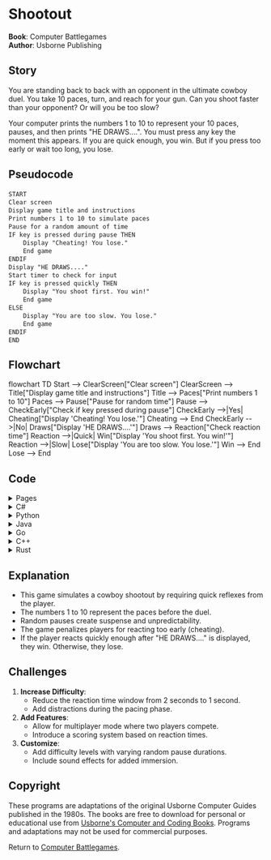 # Shootout

**Book**: Computer Battlegames  
**Author**: Usborne Publishing

## Story

You are standing back to back with an opponent in the ultimate cowboy duel. You take 10 paces, turn, and reach for your gun. Can you shoot faster than your opponent? Or will you be too slow?

Your computer prints the numbers 1 to 10 to represent your 10 paces, pauses, and then prints "HE DRAWS....". You must press any key the moment this appears. If you are quick enough, you win. But if you press too early or wait too long, you lose.

## Pseudocode

```plaintext
START
Clear screen
Display game title and instructions
Print numbers 1 to 10 to simulate paces
Pause for a random amount of time
IF key is pressed during pause THEN
    Display "Cheating! You lose."
    End game
ENDIF
Display "HE DRAWS...."
Start timer to check for input
IF key is pressed quickly THEN
    Display "You shoot first. You win!"
    End game
ELSE
    Display "You are too slow. You lose."
    End game
ENDIF
END
```

## Flowchart

<div class="mermaid">
flowchart TD
    Start --> ClearScreen["Clear screen"]
    ClearScreen --> Title["Display game title and instructions"]
    Title --> Paces["Print numbers 1 to 10"]
    Paces --> Pause["Pause for random time"]
    Pause --> CheckEarly["Check if key pressed during pause"]
    CheckEarly -->|Yes| Cheating["Display 'Cheating! You lose.'"]
    Cheating --> End
    CheckEarly -->|No| Draws["Display 'HE DRAWS....'"]
    Draws --> Reaction["Check reaction time"]
    Reaction -->|Quick| Win["Display 'You shoot first. You win!'"]
    Reaction -->|Slow| Lose["Display 'You are too slow. You lose.'"]
    Win --> End
    Lose --> End
</div>

## Code

<details>
<summary>Pages</summary>

![Page 1](./img/Usborne-Computer_Battlegames08.png)  
![Page 2](./img/Usborne-Computer_Battlegames09.png)

</details>

<details>
<summary>C#</summary>

```csharp
using System;
using System.Threading;

class Program
{
    static void Main()
    {
        Console.Clear();
        Console.WriteLine("COWBOY SHOOTOUT");
        Console.WriteLine("YOU ARE BACK TO BACK");
        Console.WriteLine("TAKE 10 PACES...");

        for (int i = 1; i <= 10; i++)
        {
            Console.Write(i + "  ");
            Thread.Sleep(500); // Simulate pacing
        }

        Random rand = new Random();
        Thread.Sleep(rand.Next(1000, 3000)); // Random pause

        if (Console.KeyAvailable)
        {
            Console.WriteLine("\nCheating! You lose.");
            return;
        }

        Console.WriteLine("\nHE DRAWS....");

        DateTime startTime = DateTime.Now;
        while (!Console.KeyAvailable)
        {
            if ((DateTime.Now - startTime).TotalMilliseconds > 2000)
            {
                Console.WriteLine("You are too slow. You lose.");
                return;
            }
        }

        Console.ReadKey(true); // Clear the input buffer
        Console.WriteLine("You shoot first. You win!");
    }
}
```

</details>

<details>
<summary>Python</summary>

```python
import time
import random
import keyboard

def main():
    print("COWBOY SHOOTOUT")
    print("YOU ARE BACK TO BACK")
    print("TAKE 10 PACES...")

    for i in range(1, 11):
        print(i, end="  ", flush=True)
        time.sleep(0.5)  # Simulate pacing

    time.sleep(random.uniform(1, 3))  # Random pause

    if keyboard.is_pressed('any'):  # Detect early input
        print("\nCheating! You lose.")
        return

    print("\nHE DRAWS....")
    start_time = time.time()

    while not keyboard.is_pressed('any'):
        if time.time() - start_time > 2:  # Too slow
            print("You are too slow. You lose.")
            return

    print("You shoot first. You win!")

if __name__ == "__main__":
    main()
```

</details>

<details>
<summary>Java</summary>

```java
import java.util.Scanner;
import java.util.Random;

public class Shootout {
    public static void main(String[] args) {
        Scanner scanner = new Scanner(System.in);
        Random random = new Random();

        System.out.println("COWBOY SHOOTOUT");
        System.out.println("YOU ARE BACK TO BACK");
        System.out.println("TAKE 10 PACES...");

        for (int i = 1; i <= 10; i++) {
            System.out.print(i + "  ");
            try {
                Thread.sleep(500); // Simulate pacing
            } catch (InterruptedException e) {
                e.printStackTrace();
            }
        }

        try {
            Thread.sleep(random.nextInt(2000) + 1000); // Random pause
        } catch (InterruptedException e) {
            e.printStackTrace();
        }

        if (System.in.available() > 0) {
            System.out.println("\nCheating! You lose.");
            return;
        }

        System.out.println("\nHE DRAWS....");
        long startTime = System.currentTimeMillis();

        while (System.in.available() == 0) {
            if (System.currentTimeMillis() - startTime > 2000) {
                System.out.println("You are too slow. You lose.");
                return;
            }
        }

        System.out.println("You shoot first. You win!");
    }
}
```

</details>

<details>
<summary>Go</summary>

```go
package main

import (
	"fmt"
	"math/rand"
	"time"
)

func main() {
	rand.Seed(time.Now().UnixNano())
	fmt.Println("COWBOY SHOOTOUT")
	fmt.Println("YOU ARE BACK TO BACK")
	fmt.Println("TAKE 10 PACES...")

	for i := 1; i <= 10; i++ {
		fmt.Printf("%d  ", i)
		time.Sleep(500 * time.Millisecond)
	}

	time.Sleep(time.Duration(rand.Intn(2000)+1000) * time.Millisecond) // Random pause

	fmt.Println("\nHE DRAWS....")
	start := time.Now()

	var input string
	fmt.Scanln(&input)
	elapsed := time.Since(start)

	if elapsed.Seconds() > 2 {
		fmt.Println("You are too slow. You lose.")
		return
	}

	fmt.Println("You shoot first. You win!")
}
```

</details>

<details>
<summary>C++</summary>

```cpp
#include <iostream>
#include <thread>
#include <chrono>
#include <cstdlib>
#include <ctime>

int main() {
    std::cout << "COWBOY SHOOTOUT" << std::endl;
    std::cout << "YOU ARE BACK TO BACK" << std::endl;
    std::cout << "TAKE 10 PACES..." << std::endl;

    for (int i = 1; i <= 10; i++) {
        std::cout << i << "  ";
        std::this_thread::sleep_for(std::chrono::milliseconds(500));
    }

    srand(time(0));
    std::this_thread::sleep_for(std::chrono::milliseconds(rand() % 2000 + 1000)); // Random pause

    std::cout << "\nHE DRAWS...." << std::endl;

    auto start = std::chrono::steady_clock::now();

    std::string input;
    std::getline(std::cin, input);

    auto end = std::chrono::steady_clock::now();
    auto elapsed = std::chrono::duration_cast<std::chrono::milliseconds>(end - start);

    if (elapsed.count() > 2000) {
        std::cout << "You are too slow. You lose." << std::endl;
    } else {
        std::cout << "You shoot first. You win!" << std::endl;
    }

    return 0;
}
```

</details>

<details>
<summary>Rust</summary>

```rust
use std::io;
use std::time::{Duration, Instant};
use std::thread;
use rand::Rng;

fn main() {
    println!("COWBOY SHOOTOUT");
    println!("YOU ARE BACK TO BACK");
    println!("TAKE 10 PACES...");

    for i in 1..=10 {
        print!("{}  ", i);
        thread::sleep(Duration::from_millis(500));
    }

    let mut rng = rand::thread_rng();
    thread::sleep(Duration::from_millis(rng.gen_range(1000..3000)));

    println!("\nHE DRAWS....");

    let start = Instant::now();
    let mut input = String::new();
    io::stdin().read_line(&mut input).unwrap();

    if start.elapsed().as_secs_f64() > 2.0 {
        println!("You are too slow. You lose.");
    } else {
        println!("You shoot first. You win!");
    }
}
```

</details>

## Explanation

- This game simulates a cowboy shootout by requiring quick reflexes from the player.
- The numbers 1 to 10 represent the paces before the duel.
- Random pauses create suspense and unpredictability.
- The game penalizes players for reacting too early (cheating).
- If the player reacts quickly enough after "HE DRAWS...." is displayed, they win. Otherwise, they lose.

## Challenges

1. **Increase Difficulty**:
   - Reduce the reaction time window from 2 seconds to 1 second.
   - Add distractions during the pacing phase.
2. **Add Features**:
   - Allow for multiplayer mode where two players compete.
   - Introduce a scoring system based on reaction times.
3. **Customize**:
   - Add difficulty levels with varying random pause durations.
   - Include sound effects for added immersion.

## Copyright

These programs are adaptations of the original Usborne Computer Guides published in the 1980s. The books are free to download for personal or educational use from [Usborne's Computer and Coding Books](https://usborne.com/row/books/computer-and-coding-books). Programs and adaptations may not be used for commercial purposes.

Return to [Computer Battlegames](./readme.md).
